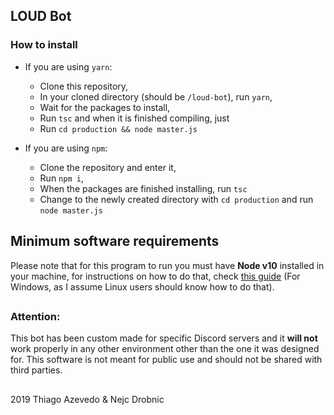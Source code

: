 ## LOUD Bot
### How to install

 - If you are using `yarn`:
		
	 - Clone this repository,
	 - In your cloned directory (should be `/loud-bot`), run `yarn`,
	 - Wait for the packages to install,
	 - Run `tsc` and when it is finished compiling, just
	 - Run `cd production && node master.js`
	 
 - If you are using `npm`:
	 - Clone the repository and enter it,
	 - Run `npm i`,
	 - When the packages are finished installing, run `tsc`
	 - Change to the newly created directory with `cd production` and run `node master.js`
## Minimum software requirements
Please note that for this program to run you must have **Node v10** installed in your machine, for instructions on how to do that, check [this guide](https://blog.teamtreehouse.com/install-node-js-npm-windows) (For Windows, as I assume Linux users should know how to do that).
##
### Attention:
This bot has been custom made for specific Discord servers and it **will not** work properly in any other environment other than the one it was designed for. This software is not meant for public use and should not be shared with third parties.


##
2019 Thiago Azevedo & Nejc Drobnic

